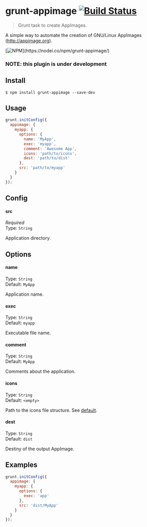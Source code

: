 # grunt-appimage [![Build Status](https://travis-ci.org/Jesus89/grunt-appimage.svg?branch=master)](https://travis-ci.org/Jesus89/grunt-appimage)

> Grunt task to create AppImages.

A simple way to automate the creation of GNU/Linux AppImages (http://appimage.org).

[![NPM](https://nodei.co/npm/grunt-appimage.png?)](https://nodei.co/npm/grunt-appimage/)

### NOTE: this plugin is under development

## Install

```
$ npm install grunt-appimage --save-dev
```

## Usage

```js
grunt.initConfig({
  appimage: {
    myapp: {
      options: {
        name: 'MyApp',
        exec: 'myapp',
        comment: 'Awesome App',
        icons: 'path/to/icons',
        dest: 'path/to/dist'
      },
      src: 'path/to/myapp'
    }
  }
});
```

## Config

#### src

*Required*<br>
Type: `String`

Application directory.

## Options

#### name
Type: `String`<br>
Default: `MyApp`

Application name.

#### exec
Type: `String`<br>
Default: `myapp`

Executable file name.

#### comment
Type: `String`<br>
Default: `MyApp`

Comments about the application.

#### icons
Type: `String`<br>
Default: `<empty>`

Path to the icons file structure. See [default](https://github.com/Jesus89/grunt-appimage/tree/master/res/icons).

#### dest
Type: `String`<br>
Default: `dist`

Destiny of the output AppImage.

## Examples

```js
grunt.initConfig({
  appimage: {
    myapp: {
      options: {
        exec: 'app'
      },
      src: 'dist/MyApp'
    }
  }
});
```
